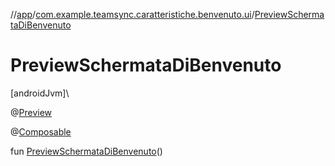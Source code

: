 //[app](../../index.md)/[com.example.teamsync.caratteristiche.benvenuto.ui](index.md)/[PreviewSchermataDiBenvenuto](-preview-schermata-di-benvenuto.md)

# PreviewSchermataDiBenvenuto

[androidJvm]\

@[Preview](https://developer.android.com/reference/kotlin/androidx/compose/ui/tooling/preview/Preview.html)

@[Composable](https://developer.android.com/reference/kotlin/androidx/compose/runtime/Composable.html)

fun [PreviewSchermataDiBenvenuto](-preview-schermata-di-benvenuto.md)()
